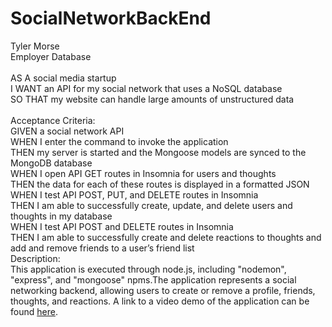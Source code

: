# SocialNetworkBackEnd
Tyler Morse<br>
Employer Database<br>
<br>
AS A social media startup<br>
I WANT an API for my social network that uses a NoSQL database<br>
SO THAT my website can handle large amounts of unstructured data<br>
<br>
Acceptance Criteria:<br>
GIVEN a social network API<br>
WHEN I enter the command to invoke the application<br>
THEN my server is started and the Mongoose models are synced to the MongoDB database<br>
WHEN I open API GET routes in Insomnia for users and thoughts<br>
THEN the data for each of these routes is displayed in a formatted JSON<br>
WHEN I test API POST, PUT, and DELETE routes in Insomnia<br>
THEN I am able to successfully create, update, and delete users and thoughts in my database<br>
WHEN I test API POST and DELETE routes in Insomnia<br>
THEN I am able to successfully create and delete reactions to thoughts and add and remove friends to a user’s friend list<br>
Description:<br>
This application is executed through node.js, including "nodemon", "express", and "mongoose" npms.The application represents a social networking backend, allowing users to create or remove a profile, friends, thoughts, and reactions.
A link to a video demo of the application can be found <a href="https://drive.google.com/file/d/1UGQfkNyXkGIXEfb4F9bCnxwjAfCu908O/view">here<a>.